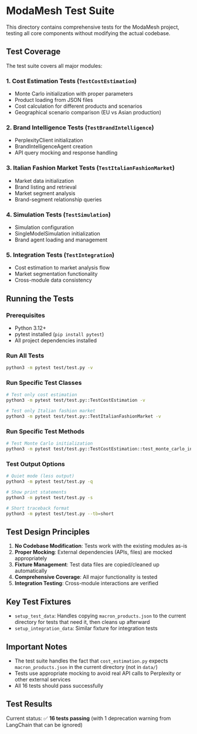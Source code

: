 # ModaMesh Test Suite

This directory contains comprehensive tests for the ModaMesh project, testing all core components without modifying the actual codebase.

## Test Coverage

The test suite covers all major modules:

### 1. **Cost Estimation Tests** (`TestCostEstimation`)
- Monte Carlo initialization with proper parameters
- Product loading from JSON files
- Cost calculation for different products and scenarios
- Geographical scenario comparison (EU vs Asian production)

### 2. **Brand Intelligence Tests** (`TestBrandIntelligence`)
- PerplexityClient initialization
- BrandIntelligenceAgent creation
- API query mocking and response handling

### 3. **Italian Fashion Market Tests** (`TestItalianFashionMarket`)
- Market data initialization
- Brand listing and retrieval
- Market segment analysis
- Brand-segment relationship queries

### 4. **Simulation Tests** (`TestSimulation`)
- Simulation configuration
- SingleModelSimulation initialization
- Brand agent loading and management

### 5. **Integration Tests** (`TestIntegration`)
- Cost estimation to market analysis flow
- Market segmentation functionality
- Cross-module data consistency

## Running the Tests

### Prerequisites
- Python 3.12+
- pytest installed (`pip install pytest`)
- All project dependencies installed

### Run All Tests
```bash
python3 -m pytest test/test.py -v
```

### Run Specific Test Classes
```bash
# Test only cost estimation
python3 -m pytest test/test.py::TestCostEstimation -v

# Test only Italian fashion market
python3 -m pytest test/test.py::TestItalianFashionMarket -v
```

### Run Specific Test Methods
```bash
# Test Monte Carlo initialization
python3 -m pytest test/test.py::TestCostEstimation::test_monte_carlo_initialization -v
```

### Test Output Options
```bash
# Quiet mode (less output)
python3 -m pytest test/test.py -q

# Show print statements
python3 -m pytest test/test.py -s

# Short traceback format
python3 -m pytest test/test.py --tb=short
```

## Test Design Principles

1. **No Codebase Modification**: Tests work with the existing modules as-is
2. **Proper Mocking**: External dependencies (APIs, files) are mocked appropriately
3. **Fixture Management**: Test data files are copied/cleaned up automatically
4. **Comprehensive Coverage**: All major functionality is tested
5. **Integration Testing**: Cross-module interactions are verified

## Key Test Fixtures

- `setup_test_data`: Handles copying `macron_products.json` to the current directory for tests that need it, then cleans up afterward
- `setup_integration_data`: Similar fixture for integration tests

## Important Notes

- The test suite handles the fact that `cost_estimation.py` expects `macron_products.json` in the current directory (not in `data/`)
- Tests use appropriate mocking to avoid real API calls to Perplexity or other external services
- All 16 tests should pass successfully

## Test Results

Current status: ✅ **16 tests passing** (with 1 deprecation warning from LangChain that can be ignored) 